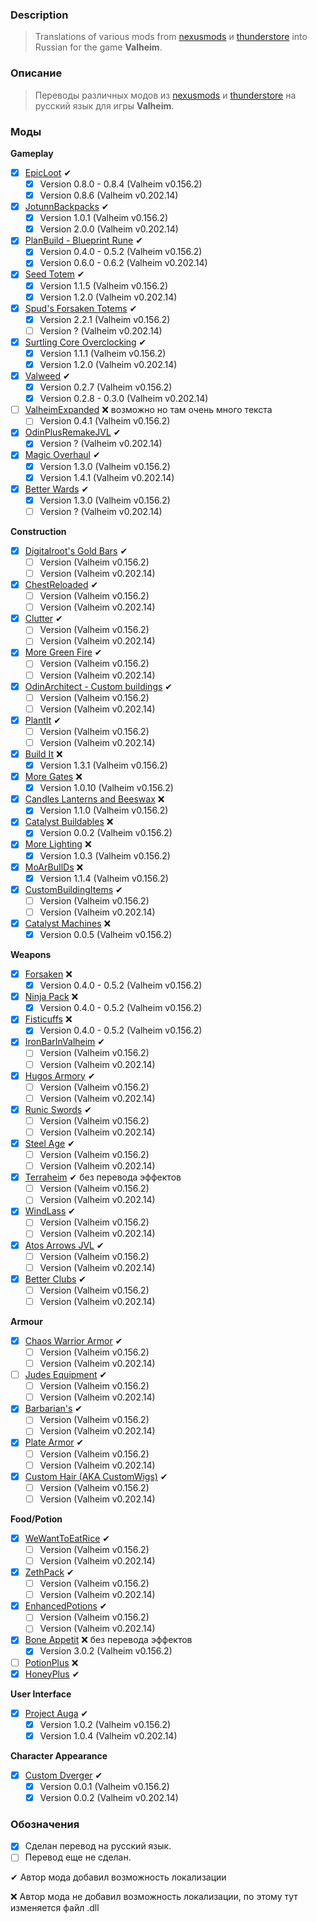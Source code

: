 ### Description

> Translations of various mods from [nexusmods](https://www.nexusmods.com/valheim/) и [thunderstore](https://valheim.thunderstore.io/) into Russian for the game **Valheim**. 

### Описание
> Переводы различных модов из [nexusmods](https://www.nexusmods.com/valheim/) и [thunderstore](https://valheim.thunderstore.io/) на русский язык для игры **Valheim**.

### Моды

**Gameplay**
 - [X] [EpicLoot](https://valheim.thunderstore.io/package/RandyKnapp/EpicLoot/) ✔
    - [X] Version 0.8.0 - 0.8.4 (Valheim v0.156.2)
    - [X] Version 0.8.6 (Valheim v0.202.14)
 - [X] [JotunnBackpacks](https://valheim.thunderstore.io/package/EmrikNorth_and_Aedenthorn/JotunnBackpacks/) ✔
    - [X] Version 1.0.1 (Valheim v0.156.2)
    - [X] Version 2.0.0 (Valheim v0.202.14)
 - [X] [PlanBuild - Blueprint Rune](https://valheim.thunderstore.io/package/MathiasDecrock/PlanBuild/) ✔
    - [X] Version 0.4.0 - 0.5.2 (Valheim v0.156.2)
    - [X] Version 0.6.0 - 0.6.2 (Valheim v0.202.14)
 - [X] [Seed Totem](https://valheim.thunderstore.io/package/MathiasDecrock/SeedTotem/) ✔
    - [X] Version 1.1.5 (Valheim v0.156.2)
    - [X] Version 1.2.0 (Valheim v0.202.14)
 - [X] [Spud's Forsaken Totems](https://valheim.thunderstore.io/package/SpudTatterson/SpudsForsakenTotems/) ✔
    - [X] Version 2.2.1 (Valheim v0.156.2)
    - [ ] Version ? (Valheim v0.202.14)
 - [X] [Surtling Core Overclocking](https://valheim.thunderstore.io/package/MathiasDecrock/SurtlingCoreOverclocking/) ✔
    - [X] Version 1.1.1 (Valheim v0.156.2)
    - [X] Version 1.2.0 (Valheim v0.202.14)
 - [X] [Valweed](https://valheim.thunderstore.io/package/dannypacquiao/Valweed/) ✔
    - [X] Version 0.2.7 (Valheim v0.156.2)
    - [X] Version 0.2.8 - 0.3.0 (Valheim v0.202.14)
 - [ ] [ValheimExpanded](https://www.nexusmods.com/valheim/mods/1154) ❌ возможно но там очень много текста
    - [ ] Version 0.4.1 (Valheim v0.156.2)
 - [X] [OdinPlusRemakeJVL](https://github.com/Digitalroot-Valheim/OdinPlusRemakeJVL) ✔
    - [X] Version ? (Valheim v0.202.14)
 - [X] [Magic Overhaul](https://valheim.thunderstore.io/package/KGvalheim/MagicOverhaul/) ✔
    - [X] Version 1.3.0 (Valheim v0.156.2)
    - [X] Version 1.4.1 (Valheim v0.202.14)
 - [X] [Better Wards](https://valheim.thunderstore.io/package/Azumatt/BetterWards/) ✔
    - [X] Version 1.3.0 (Valheim v0.156.2)
    - [ ] Version ? (Valheim v0.202.14)
 
**Construction**
 - [X] [Digitalroot's Gold Bars](https://www.nexusmods.com/valheim/mods/1448) ✔
    - [ ] Version  (Valheim v0.156.2)
    - [ ] Version  (Valheim v0.202.14)
 - [X] [ChestReloaded](https://www.nexusmods.com/valheim/mods/653) ✔
    - [ ] Version  (Valheim v0.156.2)
    - [ ] Version  (Valheim v0.202.14)
 - [X] [Clutter](https://valheim.thunderstore.io/package/OdinPlus/Clutter/) ✔
    - [ ] Version  (Valheim v0.156.2)
    - [ ] Version  (Valheim v0.202.14)
 - [X] [More Green Fire](https://valheim.thunderstore.io/package/OdinPlus/MoreGreenFire/) ✔
    - [ ] Version  (Valheim v0.156.2)
    - [ ] Version  (Valheim v0.202.14)
 - [X] [OdinArchitect - Custom buildings](https://valheim.thunderstore.io/package/Raelaziel/OdinArchitect_Custom_buildings/) ✔
    - [ ] Version  (Valheim v0.156.2)
    - [ ] Version  (Valheim v0.202.14)
 - [X] [PlantIt](https://valheim.thunderstore.io/package/OdinPlus/PlantIt/) ✔
    - [ ] Version  (Valheim v0.156.2)
    - [ ] Version  (Valheim v0.202.14)
 - [X] [Build It](https://valheim.thunderstore.io/package/OdinPlus/BuildIt/) ❌
    - [X] Version 1.3.1 (Valheim v0.156.2)
 - [X] [More Gates](https://valheim.thunderstore.io/package/RagnarokHCRP/MoreGates/) ❌
    - [X] Version 1.0.10 (Valheim v0.156.2)
 - [X] [Candles Lanterns and Beeswax](https://valheim.thunderstore.io/package/MagikarpSushiCandlesLantern/CandlesLanternBeeswax/) ❌
    - [X] Version 1.1.0 (Valheim v0.156.2)
 - [X] [Catalyst Buildables](https://www.nexusmods.com/valheim/mods/1335) ❌
    - [X] Version 0.0.2 (Valheim v0.156.2)
 - [X] [More Lighting](https://www.nexusmods.com/valheim/mods/1214) ❌
    - [X] Version 1.0.3 (Valheim v0.156.2)
 - [X] [MoArBuIlDs](https://valheim.thunderstore.io/package/OdinPlus/MoArBuIlDs/) ❌
    - [X] Version 1.1.4 (Valheim v0.156.2)
 - [X] [CustomBuildingItems](https://valheim.thunderstore.io/package/Smallo/CustomBuildingItems/) ✔
    - [ ] Version  (Valheim v0.156.2)
    - [ ] Version  (Valheim v0.202.14)
 - [X] [Catalyst Machines](https://www.nexusmods.com/valheim/mods/1306) ❌
    - [X] Version 0.0.5 (Valheim v0.156.2)

**Weapons**
 - [X] [Forsaken](https://www.nexusmods.com/valheim/mods/799) ❌
    - [X] Version 0.4.0 - 0.5.2 (Valheim v0.156.2)
 - [X] [Ninja Pack](https://www.nexusmods.com/valheim/mods/1182) ❌
    - [X] Version 0.4.0 - 0.5.2 (Valheim v0.156.2)
 - [X] [Fisticuffs](https://valheim.thunderstore.io/package/OdinPlus/Fisticuffs/) ❌
    - [X] Version 0.4.0 - 0.5.2 (Valheim v0.156.2)
 - [X] [IronBarInValheim](https://www.nexusmods.com/valheim/mods/1196) ✔
    - [ ] Version  (Valheim v0.156.2)
    - [ ] Version  (Valheim v0.202.14)
 - [X] [Hugos Armory](https://valheim.thunderstore.io/package/HugotheDwarf/Hugos_Armory/) ✔
    - [ ] Version  (Valheim v0.156.2)
    - [ ] Version  (Valheim v0.202.14)
 - [X] [Runic Swords](https://valheim.thunderstore.io/package/OdinPlus/RunicSwords/) ✔
    - [ ] Version  (Valheim v0.156.2)
    - [ ] Version  (Valheim v0.202.14)
 - [X] [Steel Age](https://www.nexusmods.com/valheim/mods/1143) ✔
    - [ ] Version  (Valheim v0.156.2)
    - [ ] Version  (Valheim v0.202.14)
 - [X] [Terraheim](https://valheim.thunderstore.io/package/DasSauerkraut/Terraheim/) ✔ без перевода эффектов
    - [ ] Version  (Valheim v0.156.2)
    - [ ] Version  (Valheim v0.202.14)
 - [X] [WindLass](https://www.nexusmods.com/valheim/mods/1209) ✔
    - [ ] Version  (Valheim v0.156.2)
    - [ ] Version  (Valheim v0.202.14)
 - [X] [Atos Arrows JVL](https://www.nexusmods.com/valheim/mods/1301) ✔
    - [ ] Version  (Valheim v0.156.2)
    - [ ] Version  (Valheim v0.202.14)
 - [X] [Better Clubs](https://www.nexusmods.com/valheim/mods/1288) ✔
    - [ ] Version  (Valheim v0.156.2)
    - [ ] Version  (Valheim v0.202.14)

**Armour**
 - [X] [Chaos Warrior Armor](https://valheim.thunderstore.io/package/AeehyehssReeper/ChaosArmor/) ✔
    - [ ] Version  (Valheim v0.156.2)
    - [ ] Version  (Valheim v0.202.14)
 - [ ] [Judes Equipment](https://valheim.thunderstore.io/package/GoldenJude/Judes_Equipment/) ✔
    - [ ] Version  (Valheim v0.156.2)
    - [ ] Version  (Valheim v0.202.14)
 - [X] [Barbarian's](https://www.nexusmods.com/valheim/mods/640) ✔
    - [ ] Version  (Valheim v0.156.2)
    - [ ] Version  (Valheim v0.202.14)
 - [X] [Plate Armor](https://www.nexusmods.com/valheim/mods/567) ✔
    - [ ] Version  (Valheim v0.156.2)
    - [ ] Version  (Valheim v0.202.14)
 - [X] [Custom Hair (AKA CustomWigs)](https://valheim.thunderstore.io/package/OdinPlus/CustomWigs/) ✔
    - [ ] Version  (Valheim v0.156.2)
    - [ ] Version  (Valheim v0.202.14)

**Food/Potion**
 - [X] [WeWantToEatRice](https://www.nexusmods.com/valheim/mods/1225) ✔
    - [ ] Version  (Valheim v0.156.2)
    - [ ] Version  (Valheim v0.202.14)
 - [X] [ZethPack](https://valheim.thunderstore.io/package/Zethin/ZethPack/) ✔
    - [ ] Version  (Valheim v0.156.2)
    - [ ] Version  (Valheim v0.202.14)
 - [X] [EnhancedPotions](https://valheim.thunderstore.io/package/hbocao/EnhancedPotions/) ✔
    - [ ] Version  (Valheim v0.156.2)
    - [ ] Version  (Valheim v0.202.14)
 - [X] [Bone Appetit](https://valheim.thunderstore.io/package/RockerKitten/BoneAppetit/) ❌ без перевода эффектов
    - [X] Version 3.0.2 (Valheim v0.156.2)
 - [ ] [PotionPlus](https://valheim.thunderstore.io/package/OdinPlus/PotionPlus/) ❌
 - [X] [HoneyPlus](https://valheim.thunderstore.io/package/OhhLoz/HoneyPlus/) ✔

**User Interface**
 - [X] [Project Auga](https://valheim.thunderstore.io/package/RandyKnapp/Auga/) ✔
    - [X] Version 1.0.2 (Valheim v0.156.2)
    - [X] Version 1.0.4 (Valheim v0.202.14)

**Character Appearance**
 - [X] [Custom Dverger](https://valheim.thunderstore.io/package/OdinPlus/CustomDverger/) ✔
    - [X] Version 0.0.1 (Valheim v0.156.2)
    - [X] Version 0.0.2 (Valheim v0.202.14)

### Обозначения

- [X] Сделан перевод на русский язык.
- [ ] Перевод еще не сделан.

 ✔ Автор мода добавил возможность локализации
 
 ❌ Автор мода не добавил возможность локализации, по этому тут изменяется файл .dll
